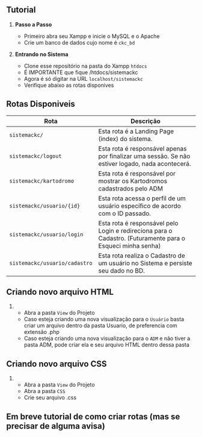 ## Tutorial 

1. **Passo a Passo**
    - Primeiro abra seu Xampp e inicie o MySQL e o Apache
    - Crie um banco de dados cujo nome é `ckc_bd`


2. **Entrando no Sistema**
    - Clone esse repositório na pasta do Xampp `htdocs`
    - É IMPORTANTE que fique /htdocs/sistemackc
    - Agora é só digitar na URL `localhost/sistemackc`
    - Verifique abaixo as rotas disponives
   

## Rotas Disponiveis
| Rota                     | Descrição                                                                                           |
|--------------------------|-----------------------------------------------------------------------------------------------------|
| `sistemackc/`            | Esta rota é a Landing Page (index) do sistema.                                                     |
| `sistemackc/logout`      | Esta rota é responsável apenas por finalizar uma sessão. Se não estiver logado, nada acontecerá.   |
| `sistemackc/kartodromo`      | Esta rota é responsável por mostrar os Kartodromos cadastrados pelo ADM   |
| `sistemackc/usuario/{id}`| Esta rota acessa o perfil de um usuário específico de acordo com o ID passado.                     |
| `sistemackc/usuario/login` | Esta rota é responsável pelo Login e redireciona para o Cadastro. (Futuramente para o Esqueci minha senha) |
| `sistemackc/usuario/cadastro` | Esta rota realiza o Cadastro de um usuário no Sistema e persiste seu dado no BD.                   |

## Criando novo arquivo HTML
1.
    - Abra a pasta `View` do Projeto
    - Caso esteja criando uma nova visualização para o `Usuário` basta criar um arquivo dentro da pasta Usuario, de preferencia com extensão .php
    - Caso esteja criando uma nova visualização para o `ADM`  e não tiver a pasta ADM, pode criar ela e seu arquivo HTML dentro dessa pasta
  
## Criando novo arquivo CSS
1.
    - Abra a pasta `View` do Projeto
    - Abra a pasta `CSS` 
    - Crie seu arquivo .css


## Em breve tutorial de como criar rotas (mas se precisar de alguma avisa)

